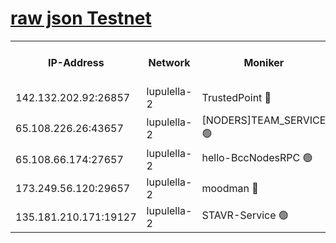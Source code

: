 [raw json Testnet](https://rpc-check.jaclalt.stavr.tech/jaclalt/rpc-jaclalt-result.json)
=

<table><tr><th>IP-Address</th><th>Network</th><th>Moniker</th><th>Latest Block Height</th><th>Earliest Block Height</th><th>Catching Up</th><th>Tx Index</th><th>Voting Power</th><th>Scan Time</th></tr><tr><td>142.132.202.92:26857</td><td>lupulella-2</td><td>TrustedPoint 🔴</td><td>6497961</td><td>6282001</td><td>False</td><td>off</td><td>5</td><td>2024-02-03T15:14:05.717898581UTC</td></tr><tr><td>65.108.226.26:43657</td><td>lupulella-2</td><td>[NODERS]TEAM_SERVICE 🟢</td><td>6497961</td><td>6282001</td><td>False</td><td>on</td><td>0</td><td>2024-02-03T15:14:06.116239403UTC</td></tr><tr><td>65.108.66.174:27657</td><td>lupulella-2</td><td>hello-BccNodesRPC 🟢</td><td>6497960</td><td>6394001</td><td>False</td><td>on</td><td>0</td><td>2024-02-03T15:14:03.055427466UTC</td></tr><tr><td>173.249.56.120:29657</td><td>lupulella-2</td><td>moodman 🔴</td><td>6497961</td><td>6397961</td><td>False</td><td>off</td><td>940134</td><td>2024-02-03T15:14:05.404803173UTC</td></tr><tr><td>135.181.210.171:19127</td><td>lupulella-2</td><td>STAVR-Service 🟢</td><td>6497959</td><td>6497001</td><td>False</td><td>on</td><td>0</td><td>2024-02-03T15:13:55.590412329UTC</td></tr></table>
